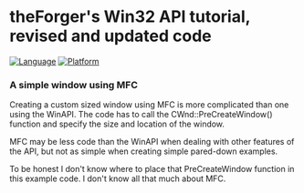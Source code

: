 # theForger's Win32 API tutorial, revised and updated code
[![Language](https://img.shields.io/badge/Language%20-C-blue.svg)](https://github.com/GeorgePimpleton/theForger-winapi-tutorial/)
[![Platform](https://img.shields.io/badge/Platform%20-Win32-blue.svg)](https://github.com/GeorgePimpleton/theForger-winapi-tutorial/)

### A simple window using MFC
Creating a custom sized window using MFC is more complicated than one using the WinAPI.  The code has to call the CWnd::PreCreateWindow() function and specify the size and location of the window.

MFC may be less code than the WinAPI when dealing with other features of the API, but not as simple when creating simple pared-down examples.

To be honest I don't know where to place that PreCreateWindow function in this example code.  I don't know all that much about MFC.
